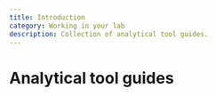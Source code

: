 ```yaml
---
title: Introduction
category: Working in your lab
description: Collection of analytical tool guides.
---
```


# Analytical tool guides
